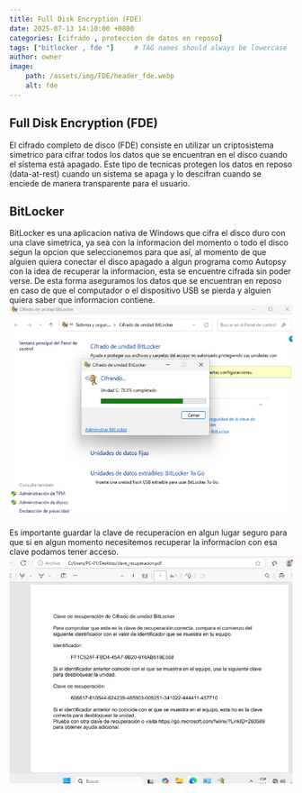 ```yaml
---
title: Full Disk Encryption (FDE)
date: 2025-07-13 14:10:00 +0800
categories: [cifrado , proteccion de datos en reposo]
tags: ["bitlocker , fde "]     # TAG names should always be lowercase
author: owner
image:
    path: /assets/img/FDE/header_fde.webp
    alt: fde
---
```


## Full Disk Encryption (FDE) ##

El cifrado completo de disco (FDE) consiste en utilizar un criptosistema simetrico para cifrar todos los datos que se encuentran en el disco cuando el sistema está apagado. Este tipo de tecnicas protegen los datos en reposo (data-at-rest) cuando un sistema se apaga y lo descifran cuando se enciede de manera transparente para el usuario.

## BitLocker ##

BitLocker es una aplicacion nativa de Windows que cifra el disco duro con una clave simetrica, ya sea con la informacion del momento o todo el disco segun la opcion que seleccionemos para que así, al momento de que alguien quiera conectar el disco apagado a algun programa como Autopsy con la idea de recuperar la informacion, esta se encuentre cifrada sin poder verse. De esta forma aseguramos los datos que se encuentran en reposo en caso de que el computador o el dispositivo USB se pierda y alguien quiera saber que informacion contiene.
![untitled](/assets/img/FDE/BitLocker01.png)

Es importante guardar la clave de recuperacion en algun lugar seguro para que si en algun momento necesitemos recuperar la informacion con esa clave podamos tener acceso.
![untitled](/assets/img/FDE/BitLocker02.png)


